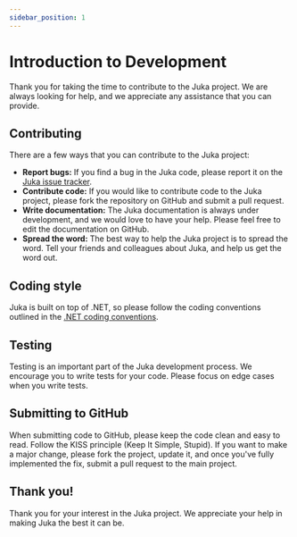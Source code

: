 ```yaml
---
sidebar_position: 1
---
```


# Introduction to Development

Thank you for taking the time to contribute to the Juka project. We are always looking for help, and we appreciate any assistance that you can provide.

## Contributing

There are a few ways that you can contribute to the Juka project:

* **Report bugs:** If you find a bug in the Juka code, please report it on the [Juka issue tracker](https://github.com/jukaLang/juka/issues).
* **Contribute code:** If you would like to contribute code to the Juka project, please fork the repository on GitHub and submit a pull request.
* **Write documentation:** The Juka documentation is always under development, and we would love to have your help. Please feel free to edit the documentation on GitHub.
* **Spread the word:** The best way to help the Juka project is to spread the word. Tell your friends and colleagues about Juka, and help us get the word out.

## Coding style

Juka is built on top of .NET, so please follow the coding conventions outlined in the [.NET coding conventions](https://docs.microsoft.com/en-us/dotnet/csharp/programming-guide/inside-a-program/coding-conventions).

## Testing

Testing is an important part of the Juka development process. We encourage you to write tests for your code. Please focus on edge cases when you write tests.

## Submitting to GitHub

When submitting code to GitHub, please keep the code clean and easy to read. Follow the KISS principle (Keep It Simple, Stupid). If you want to make a major change, please fork the project, update it, and once you've fully implemented the fix, submit a pull request to the main project.

## Thank you!

Thank you for your interest in the Juka project. We appreciate your help in making Juka the best it can be.
